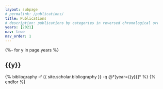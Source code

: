 ```yaml
---
layout: subpage
# permalink: /publications/
title: Publications
# description: publications by categories in reversed chronological order. generated by jekyll-scholar.
years: [2021]
nav: true
nav_order: 1
---
```


<!-- _pages/publications.md -->
<div class="publications">

{%- for y in page.years %}
  <h2 class="year">{{y}}</h2>
  {% bibliography -f {{ site.scholar.bibliography }} -q @*[year={{y}}]* %}
{% endfor %}

</div>
